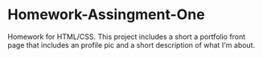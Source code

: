 # Homework-Assingment-One
Homework for HTML/CSS.
This project includes a short a portfolio front page that includes an profile pic and a short description of what I'm about. 
